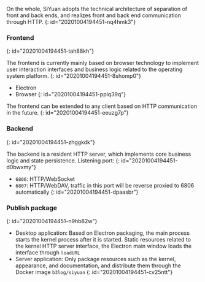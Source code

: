 On the whole, SiYuan adopts the technical architecture of separation of front and back ends, and realizes front and back end communication through HTTP.
{: id="20201004194451-nq4hmk3"}

### Frontend
{: id="20201004194451-tah88kh"}

The frontend is currently mainly based on browser technology to implement user interaction interfaces and business logic related to the operating system platform.
{: id="20201004194451-8shomp0"}

* Electron
* Browser
{: id="20201004194451-pplq39q"}

The frontend can be extended to any client based on HTTP communication in the future.
{: id="20201004194451-eeuzg7p"}

### Backend
{: id="20201004194451-zhggkdk"}

The backend is a resident HTTP server, which implements core business logic and state persistence. Listening port:
{: id="20201004194451-d0bwxmy"}

* `6806`: HTTP/WebSocket
* `6807`: HTTP/WebDAV, traffic in this port will be reverse proxied to 6806 automatically
{: id="20201004194451-dpaasbr"}

### Publish package
{: id="20201004194451-n9hb82w"}

* Desktop application: Based on Electron packaging, the main process starts the kernel process after it is started. Static resources related to the kernel HTTP server interface, the Electron main window loads the interface through `loadURL`
* Server application: Only package resources such as the kernel, appearance, and documentation, and distribute them through the Docker image `b3log/siyuan`
{: id="20201004194451-cv25ntt"}
